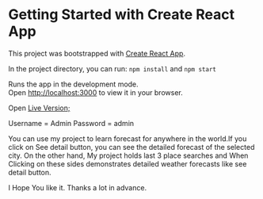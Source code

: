 # Getting Started with Create React App

This project was bootstrapped with [Create React App](https://github.com/facebook/create-react-app).



In the project directory, you can run:
`npm install` and `npm start`

Runs the app in the development mode.\
Open [http://localhost:3000](http://localhost:3000) to view it in your browser.

Open [Live Version;](https://weather-app-in-react-for-kodluyoruz.netlify.app/)

Username = Admin
Password = admin
 
You can use my project to learn forecast for anywhere in the world.If you click on See detail button, you can see the detailed forecast of the selected city. On the other hand, My project holds last 3 place searches and When Clicking on these sides demonstrates detailed weather forecasts like see detail button.

I Hope You like it. Thanks a lot in advance.



